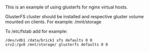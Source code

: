 This is an example of using glusterfs for nginx virtual hosts. 

GlusterFS cluster should be installed and respective gluster volume mounted on clients.
For example: /mnt/storage

To /etc/fstab add for example:
```
/dev/vdb1 /data/brick1 xfs defaults 0 0
srv2:/gv0 /mnt/storage/ glusterfs defaults 0 0
```
